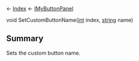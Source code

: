 ← [Index](Api-Index) ← [IMyButtonPanel](SpaceEngineers.Game.ModAPI.Ingame.IMyButtonPanel)

void SetCustomButtonName([int](System.Int32) index, [string](System.String) name)

## Summary

Sets the custom button name.

